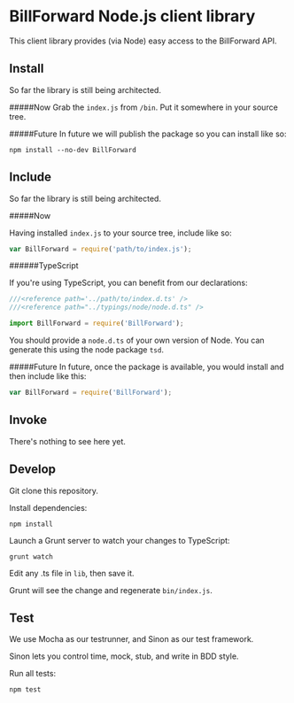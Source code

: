 BillForward Node.js client library
===================

This client library provides (via Node) easy access to the BillForward API.

Install
-------------------------
So far the library is still being architected.

#####Now
Grab the `index.js` from `/bin`. Put it somewhere in your source tree.

#####Future
In future we will publish the package so you can install like so:

```
npm install --no-dev BillForward
```


Include
-------------------------
So far the library is still being architected.

#####Now

Having installed `index.js` to your source tree, include like so:

```js
var BillForward = require('path/to/index.js');
```

######TypeScript

If you're using TypeScript, you can benefit from our declarations:

```js
///<reference path='../path/to/index.d.ts' />
///<reference path="../typings/node/node.d.ts" />

import BillForward = require('BillForward');
```

You should provide a `node.d.ts` of your own version of Node. You can generate this using the node package `tsd`.

#####Future
In future, once the package is available, you would install and then include like this:

```js
var BillForward = require('BillForward');
```


Invoke
-------------------------
There's nothing to see here yet.

Develop
-------------------------
Git clone this repository.

Install dependencies:
```
npm install
```

Launch a Grunt server to watch your changes to TypeScript:

```
grunt watch
```

Edit any .ts file in `lib`, then save it.

Grunt will see the change and regenerate `bin/index.js`.

Test
-------------------------
We use Mocha as our testrunner, and Sinon as our test framework.

Sinon lets you control time, mock, stub, and write in BDD style.

Run all tests:
```
npm test
```